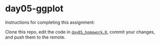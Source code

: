 # day05-ggplot

Instructions for completing this assignment:

Clone this repo, edit the code in [`day05_homework.R`](day05_homework.R), commit your changes, and push them to the remote.

